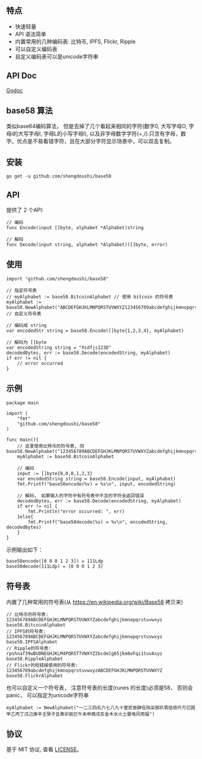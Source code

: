 ## 特点

 * 快速轻量
 * API 语法简单
 * 内置常用的几种编码表: 比特币, IPFS, Flickr, Ripple
 * 可以自定义编码表
 * 自定义编码表可以是unicode字符串

## API Doc

[Godoc](https://www.godoc.org/github.com/shengdoushi/base58)

## base58 算法

类似base64编码算法， 但是去掉了几个看起来相同的字符(数字0, 大写字母O, 字母i的大写字母I, 字母L的小写字母l), 以及非字母数字字符(+,/).只含有字母，数字。优点是不易看错字符，且在大部分字符显示场景中，可以双击复制。

## 安装

```golang
go get -u github.com/shengdoushi/base58
```

## API

提供了 2 个API:

```
// 编码
func Encode(input []byte, alphabet *Alphabet)string

// 解码
func Decode(input string, alphabet *Alphabet)([]byte, error)
```

## 使用

```golang
import "github.com/shengdoushi/base58"
	
// 指定符号表
// myAlphabet := base58.BitcoinAlphabet // 使用 bitcoin 的符号表
myAlphabet := base58.NewAlphabet("ABCDEFGHJKLMNPQRSTUVWXYZ123456789abcdefghijkmnopqrstuvwxyz") // 自定义符号表
	
// 编码成 string 
var encodedStr string = base58.Encode([]byte{1,2,3,4}, myAlphabet)
	
// 解码为 []byte 
var encodedString string = "Xsdfjs123D"
decodedBytes, err := base58.Decode(encodedString, myAlphabet)
if err != nil {
	// error occurred
}
```

## 示例

```golang
package main

import (
	"fmt"
	"github.com/shengdoushi/base58"
)

func main(){
	// 这里使用比特币的符号表, 同 base58.NewAlphabet("123456789ABCDEFGHJKLMNPQRSTUVWXYZabcdefghijkmnopqrstuvwxyz")
	myAlphabet := base58.BitcoinAlphabet
	
	// 编码
	input := []byte{0,0,0,1,2,3}
	var encodedString string = base58.Encode(input, myAlphabet)
	fmt.Printf("base58encode(%v) = %s\n", input, encodedString)
	
	// 解码， 如果输入的字符中有符号表中不含的字符会返回错误
	decodedBytes, err := base58.Decode(encodedString, myAlphabet)
	if err != nil {
		fmt.Println("error occurred: ", err)
	}else{
		fmt.Printf("base58decode(%s) = %v\n", encodedString, decodedBytes)
	}	
}
```

示例输出如下：

```
base58encode([0 0 0 1 2 3]) = 111Ldp
base58decode(111Ldp) = [0 0 0 1 2 3]
```

## 符号表

内置了几种常用的符号表(从 https://en.wikipedia.org/wiki/Base58 拷贝来)

```golang
// 比特币的符号表: 123456789ABCDEFGHJKLMNPQRSTUVWXYZabcdefghijkmnopqrstuvwxyz
base58.BitcoinAlphabet
// IPFS的符号表: 123456789ABCDEFGHJKLMNPQRSTUVWXYZabcdefghijkmnopqrstuvwxyz
base58.IPFSAlphabet
// Ripple的符号表: rpshnaf39wBUDNEGHJKLM4PQRST7VWXYZ2bcdeCg65jkm8oFqi1tuvAxyz
base58.RippleAlphabet
// Flickr的短链接使用的符号表: 123456789abcdefghijkmnopqrstuvwxyzABCDEFGHJKLMNPQRSTUVWXYZ
base58.FlickrAlphabet
```

也可以自定义一个符号表， 注意符号表的长度(runes 的长度)必须是58， 否则会 panic， 可以指定为unicode字符串

```golang
myAlphabet := NewAlphabet("一二三四五六七八九十壹贰叁肆伍陆柒捌玖零拾佰仟万亿圆甲乙丙丁戊己庚辛壬癸子丑寅卯辰巳午未申酉戌亥金木水火土雷电风雨福")
```


## 协议

基于 MIT 协议, 查看 [LICENSE](LICENSE)。


